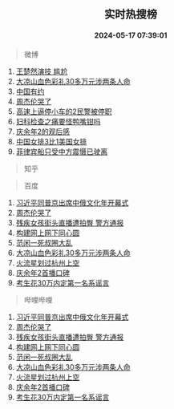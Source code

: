 <div align="center"><h2>实时热搜榜</h2><h4>2024-05-17 07:39:01</h4></div>

> 微博  

1. [王楚然演技 尴尬](https://s.weibo.com/weibo?q=%E7%8E%8B%E6%A5%9A%E7%84%B6%E6%BC%94%E6%8A%80%20%E5%B0%B4%E5%B0%AC&t=31&band_rank=1&Refer=top)<br />
2. [大凉山血色彩礼30多万元涉两条人命](https://s.weibo.com/weibo?q=%23%E5%A4%A7%E5%87%89%E5%B1%B1%E8%A1%80%E8%89%B2%E5%BD%A9%E7%A4%BC30%E5%A4%9A%E4%B8%87%E5%85%83%E6%B6%89%E4%B8%A4%E6%9D%A1%E4%BA%BA%E5%91%BD%23&t=31&band_rank=2&Refer=top)<br />
3. [中国有约](https://s.weibo.com/weibo?q=%23%E4%B8%AD%E5%9B%BD%E6%9C%89%E7%BA%A6%23&t=31&band_rank=3&Refer=top)<br />
4. [周杰伦哭了](https://s.weibo.com/weibo?q=%23%E5%91%A8%E6%9D%B0%E4%BC%A6%E5%93%AD%E4%BA%86%23&t=31&band_rank=4&Refer=top)<br />
5. [高速上逼停小车的2民警被停职](https://s.weibo.com/weibo?q=%23%E9%AB%98%E9%80%9F%E4%B8%8A%E9%80%BC%E5%81%9C%E5%B0%8F%E8%BD%A6%E7%9A%842%E6%B0%91%E8%AD%A6%E8%A2%AB%E5%81%9C%E8%81%8C%23&t=31&band_rank=5&Refer=top)<br />
6. [妇科检查之痛要怪鸭嘴钳吗](https://s.weibo.com/weibo?q=%23%E5%A6%87%E7%A7%91%E6%A3%80%E6%9F%A5%E4%B9%8B%E7%97%9B%E8%A6%81%E6%80%AA%E9%B8%AD%E5%98%B4%E9%92%B3%E5%90%97%23&t=31&band_rank=6&Refer=top)<br />
7. [庆余年2的观后感](https://s.weibo.com/weibo?q=%23%E5%BA%86%E4%BD%99%E5%B9%B42%E7%9A%84%E8%A7%82%E5%90%8E%E6%84%9F%23&t=31&band_rank=7&Refer=top)<br />
8. [中国女排3比1美国女排](https://s.weibo.com/weibo?q=%23%E4%B8%AD%E5%9B%BD%E5%A5%B3%E6%8E%923%E6%AF%941%E7%BE%8E%E5%9B%BD%E5%A5%B3%E6%8E%92%23&t=31&band_rank=8&Refer=top)<br />
9. [菲律宾船只受中方震慑已驶离](https://s.weibo.com/weibo?q=%23%E8%8F%B2%E5%BE%8B%E5%AE%BE%E8%88%B9%E5%8F%AA%E5%8F%97%E4%B8%AD%E6%96%B9%E9%9C%87%E6%85%91%E5%B7%B2%E9%A9%B6%E7%A6%BB%23&t=31&band_rank=9&Refer=top)<br />

> 知乎  


> 百度  

1. [习近平同普京出席中俄文化年开幕式](https://www.baidu.com/s?wd=%E4%B9%A0%E8%BF%91%E5%B9%B3%E5%90%8C%E6%99%AE%E4%BA%AC%E5%87%BA%E5%B8%AD%E4%B8%AD%E4%BF%84%E6%96%87%E5%8C%96%E5%B9%B4%E5%BC%80%E5%B9%95%E5%BC%8F&sa=fyb_news&rsv_dl=fyb_news)<br />
2. [周杰伦哭了](https://www.baidu.com/s?wd=%E5%91%A8%E6%9D%B0%E4%BC%A6%E5%93%AD%E4%BA%86&sa=fyb_news&rsv_dl=fyb_news)<br />
3. [残疾女孩街头直播遭拍臀 警方通报](https://www.baidu.com/s?wd=%E6%AE%8B%E7%96%BE%E5%A5%B3%E5%AD%A9%E8%A1%97%E5%A4%B4%E7%9B%B4%E6%92%AD%E9%81%AD%E6%8B%8D%E8%87%80+%E8%AD%A6%E6%96%B9%E9%80%9A%E6%8A%A5&sa=fyb_news&rsv_dl=fyb_news)<br />
4. [构建网上网下同心圆](https://www.baidu.com/s?wd=%E6%9E%84%E5%BB%BA%E7%BD%91%E4%B8%8A%E7%BD%91%E4%B8%8B%E5%90%8C%E5%BF%83%E5%9C%86&sa=fyb_news&rsv_dl=fyb_news)<br />
5. [范闲一死叔圈大乱](https://www.baidu.com/s?wd=%E8%8C%83%E9%97%B2%E4%B8%80%E6%AD%BB%E5%8F%94%E5%9C%88%E5%A4%A7%E4%B9%B1&sa=fyb_news&rsv_dl=fyb_news)<br />
6. [大凉山血色彩礼30多万元涉两条人命](https://www.baidu.com/s?wd=%E5%A4%A7%E5%87%89%E5%B1%B1%E8%A1%80%E8%89%B2%E5%BD%A9%E7%A4%BC30%E5%A4%9A%E4%B8%87%E5%85%83%E6%B6%89%E4%B8%A4%E6%9D%A1%E4%BA%BA%E5%91%BD&sa=fyb_news&rsv_dl=fyb_news)<br />
7. [火流星划过杭州上空](https://www.baidu.com/s?wd=%E7%81%AB%E6%B5%81%E6%98%9F%E5%88%92%E8%BF%87%E6%9D%AD%E5%B7%9E%E4%B8%8A%E7%A9%BA&sa=fyb_news&rsv_dl=fyb_news)<br />
8. [庆余年2首播口碑](https://www.baidu.com/s?wd=%E5%BA%86%E4%BD%99%E5%B9%B42%E9%A6%96%E6%92%AD%E5%8F%A3%E7%A2%91&sa=fyb_news&rsv_dl=fyb_news)<br />
9. [考生花30万内定第一名系谣言](https://www.baidu.com/s?wd=%E8%80%83%E7%94%9F%E8%8A%B130%E4%B8%87%E5%86%85%E5%AE%9A%E7%AC%AC%E4%B8%80%E5%90%8D%E7%B3%BB%E8%B0%A3%E8%A8%80&sa=fyb_news&rsv_dl=fyb_news)<br />

> 哔哩哔哩  

1. [习近平同普京出席中俄文化年开幕式](https://www.baidu.com/s?wd=%E4%B9%A0%E8%BF%91%E5%B9%B3%E5%90%8C%E6%99%AE%E4%BA%AC%E5%87%BA%E5%B8%AD%E4%B8%AD%E4%BF%84%E6%96%87%E5%8C%96%E5%B9%B4%E5%BC%80%E5%B9%95%E5%BC%8F&sa=fyb_news&rsv_dl=fyb_news)<br />
2. [周杰伦哭了](https://www.baidu.com/s?wd=%E5%91%A8%E6%9D%B0%E4%BC%A6%E5%93%AD%E4%BA%86&sa=fyb_news&rsv_dl=fyb_news)<br />
3. [残疾女孩街头直播遭拍臀 警方通报](https://www.baidu.com/s?wd=%E6%AE%8B%E7%96%BE%E5%A5%B3%E5%AD%A9%E8%A1%97%E5%A4%B4%E7%9B%B4%E6%92%AD%E9%81%AD%E6%8B%8D%E8%87%80+%E8%AD%A6%E6%96%B9%E9%80%9A%E6%8A%A5&sa=fyb_news&rsv_dl=fyb_news)<br />
4. [构建网上网下同心圆](https://www.baidu.com/s?wd=%E6%9E%84%E5%BB%BA%E7%BD%91%E4%B8%8A%E7%BD%91%E4%B8%8B%E5%90%8C%E5%BF%83%E5%9C%86&sa=fyb_news&rsv_dl=fyb_news)<br />
5. [范闲一死叔圈大乱](https://www.baidu.com/s?wd=%E8%8C%83%E9%97%B2%E4%B8%80%E6%AD%BB%E5%8F%94%E5%9C%88%E5%A4%A7%E4%B9%B1&sa=fyb_news&rsv_dl=fyb_news)<br />
6. [大凉山血色彩礼30多万元涉两条人命](https://www.baidu.com/s?wd=%E5%A4%A7%E5%87%89%E5%B1%B1%E8%A1%80%E8%89%B2%E5%BD%A9%E7%A4%BC30%E5%A4%9A%E4%B8%87%E5%85%83%E6%B6%89%E4%B8%A4%E6%9D%A1%E4%BA%BA%E5%91%BD&sa=fyb_news&rsv_dl=fyb_news)<br />
7. [火流星划过杭州上空](https://www.baidu.com/s?wd=%E7%81%AB%E6%B5%81%E6%98%9F%E5%88%92%E8%BF%87%E6%9D%AD%E5%B7%9E%E4%B8%8A%E7%A9%BA&sa=fyb_news&rsv_dl=fyb_news)<br />
8. [庆余年2首播口碑](https://www.baidu.com/s?wd=%E5%BA%86%E4%BD%99%E5%B9%B42%E9%A6%96%E6%92%AD%E5%8F%A3%E7%A2%91&sa=fyb_news&rsv_dl=fyb_news)<br />
9. [考生花30万内定第一名系谣言](https://www.baidu.com/s?wd=%E8%80%83%E7%94%9F%E8%8A%B130%E4%B8%87%E5%86%85%E5%AE%9A%E7%AC%AC%E4%B8%80%E5%90%8D%E7%B3%BB%E8%B0%A3%E8%A8%80&sa=fyb_news&rsv_dl=fyb_news)<br />
